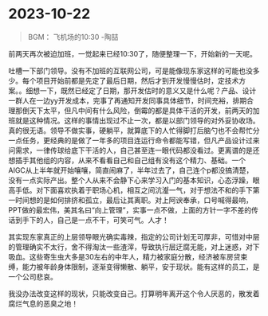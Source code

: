# 2023-10-22

> BGM： 飞机场的10:30 -陶喆

前两天再次被迫加班，一觉起来已经10:30了，随便整理一下，开始新的一天呢。

吐槽一下部门领导。没有不加班的互联网公司，可是能像现东家这样的可能也没多少。每个项目开始前都是先定了最后日期，然后才到开发慢慢估时，定技术方案。。细想一下，既然已经定了日期，那开发估时的意义又是什么呢？产品、设计一群人在一边yy开发成本，完事了再通知开发同事具体细节，时间充裕，排期合理那倒天下太平，但凡中间有什么风险，倒霉的都是具体干活的开发，前两天的加班就是这种情况。这样的事情出现过不止一次，都是以部门领导的对外妥协收场。真的很无语。领导不做实事，硬躺平，就算底下的人忙得脚打后脑勺也不会帮忙分一点任务，更经典的是做了一年多的项目连运行命令都能写错，但凡产品设计过来问需求，一律传球给底下干活的人，自己甚至连一眼代码都没看过。更离谱的是还想插手其他组的内容，从来不看看自己和自己组有没有这个精力、基础。一个AIGC从上半年就开始嚷嚷，简直闹麻了，半年过去了，自己连个p都没搞清楚，没有一点实际产出。整个人从来不会静下心来学习入门的基本知识，心态浮躁，眼高手低。对下面喜欢执着于职场心机，相互之间沆瀣一气，对于想法不和的手下第一时间想的是如何排挤和孤立，最后让其离职。对上阿谀奉承，口号喊得最响，PPT做的最宏伟，美其名曰“向上管理”，实事一点不做，上面的方针一字不差的传话到手下的人，自己是一点不干，可笑可气。人才！

其实现东家真正的上层领导眼光确实毒辣，指定的公司计划无可厚非，可惜对中层的管理确实不太行，舍不得淘汰一些渣滓，导致执行层迂腐无能，对上迷惑，对下吸血。这些寄生虫大多是30左右的中年人，精力被家庭分散，经济被车房贷束缚，能力被年龄身体限制，逐渐变得懒散、躺平，安于现状。能有这样的员工，是一个公司悲哀。

我没办法改变这样的现状，只能改变自己。打算明年离开这个令人厌恶的，散发着腐烂气息的恶臭之地！
